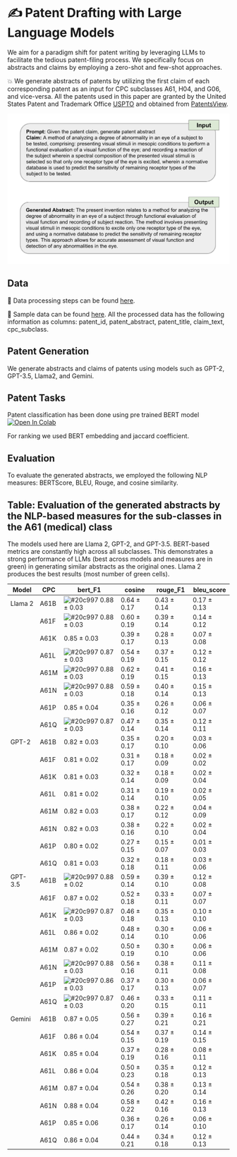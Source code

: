 # ✍️ Patent Drafting with Large Language Models 
We aim for a paradigm shift for patent writing by leveraging LLMs
to facilitate the tedious patent-filing process.  We specifically focus on abstracts and claims by employing a zero-shot and few-shot approaches.

:boom: We generate abstracts of patents by utilizing the first claim
of each corresponding patent as an input for CPC subclasses A61, H04, and G06, and vice-versa. All the patents used in this paper are granted by the United States Patent and Trademark Office [USPTO](https://www.uspto.gov)  and obtained  from [PatentsView](https://patentsview.org/download/data-download-tables).

![example](example.jpg)

## Data
🔄 Data processing steps can be found  [here](https://github.com/hhshomee/patent_drafting/tree/main/Data%20Prep).

📄 Sample data can be found [here](https://github.com/hhshomee/patent_drafting/tree/main/Data%20Prep). All the processed data has the following information as columns: patent_id, patent_abstract, patent_title, claim_text, cpc_subclass.

## Patent Generation 

We generate abstracts and claims of patents using models such as GPT-2, GPT-3.5, Llama2, and Gemini.

## Patent Tasks

Patent classification has been done using pre trained BERT model[![Open In Colab](https://colab.research.google.com/assets/colab-badge.svg)]([https://github.com/hhshomee/patent_drafting/blob/main/Task/classification.ipynb])

For ranking we used BERT embedding and jaccard coefficient.


## Evaluation

To evaluate the generated abstracts, we employed the following NLP measures: BERTScore, BLEU, Rouge, and cosine similarity.


## Table: Evaluation of the generated abstracts by the NLP-based measures for the sub-classes in the **A61 (medical)** class

The models used here are Llama 2, GPT-2, and GPT-3.5. BERT-based metrics are constantly high across all subclasses. This demonstrates a strong performance of LLMs (best across models and measures are in green) in generating similar abstracts as the original ones. Llama 2 produces the best results (most number of green cells).

| Model  | CPC  | bert_F1           | cosine             | rouge_F1          | bleu_score        |
|--------|------|-------------------|--------------------|-------------------|-------------------|
| Llama 2| A61B | ![#20c997](https://via.placeholder.com/15/20c997/000000?text=+) 0.88 ± 0.03 | 0.64 ± 0.17       | 0.43 ± 0.14       | 0.17 ± 0.13       |
|        | A61F | ![#20c997](https://via.placeholder.com/15/20c997/000000?text=+) 0.88 ± 0.03 | 0.60 ± 0.19       | 0.39 ± 0.14       | 0.14 ± 0.12       |
|        | A61K | 0.85 ± 0.03       | 0.39 ± 0.17        | 0.28 ± 0.13       | 0.07 ± 0.08       |
|        | A61L | ![#20c997](https://via.placeholder.com/15/20c997/000000?text=+) 0.87 ± 0.03 | 0.54 ± 0.19       | 0.37 ± 0.15       | 0.12 ± 0.12       |
|        | A61M | ![#20c997](https://via.placeholder.com/15/20c997/000000?text=+) 0.88 ± 0.03 | 0.62 ± 0.19       | 0.41 ± 0.15       | 0.16 ± 0.13       |
|        | A61N | ![#20c997](https://via.placeholder.com/15/20c997/000000?text=+) 0.88 ± 0.03 | 0.59 ± 0.18       | 0.40 ± 0.14       | 0.15 ± 0.13       |
|        | A61P | 0.85 ± 0.04       | 0.35 ± 0.16        | 0.26 ± 0.12       | 0.06 ± 0.07       |
|        | A61Q | ![#20c997](https://via.placeholder.com/15/20c997/000000?text=+) 0.87 ± 0.03 | 0.47 ± 0.14       | 0.35 ± 0.14       | 0.12 ± 0.11       |
| GPT-2  | A61B | 0.82 ± 0.03       | 0.35 ± 0.17        | 0.20 ± 0.10       | 0.03 ± 0.06       |
|        | A61F | 0.81 ± 0.02       | 0.31 ± 0.17        | 0.18 ± 0.09       | 0.02 ± 0.02       |
|        | A61K | 0.81 ± 0.03       | 0.32 ± 0.14        | 0.18 ± 0.09       | 0.02 ± 0.04       |
|        | A61L | 0.81 ± 0.02       | 0.31 ± 0.14        | 0.19 ± 0.10       | 0.02 ± 0.05       |
|        | A61M | 0.82 ± 0.03       | 0.38 ± 0.17        | 0.22 ± 0.12       | 0.04 ± 0.09       |
|        | A61N | 0.82 ± 0.03       | 0.38 ± 0.16        | 0.22 ± 0.10       | 0.02 ± 0.04       |
|        | A61P | 0.80 ± 0.02       | 0.27 ± 0.15        | 0.15 ± 0.07       | 0.01 ± 0.03       |
|        | A61Q | 0.81 ± 0.03       | 0.32 ± 0.18        | 0.18 ± 0.11       | 0.03 ± 0.06       |
| GPT-3.5| A61B | ![#20c997](https://via.placeholder.com/15/20c997/000000?text=+) 0.88 ± 0.02 | 0.59 ± 0.14       | 0.39 ± 0.10       | 0.12 ± 0.08       |
|        | A61F | 0.87 ± 0.02       | 0.52 ± 0.18        | 0.33 ± 0.11       | 0.07 ± 0.07       |
|        | A61K | ![#20c997](https://via.placeholder.com/15/20c997/000000?text=+) 0.87 ± 0.03 | 0.46 ± 0.18       | 0.35 ± 0.13       | 0.10 ± 0.10       |
|        | A61L | 0.86 ± 0.02       | 0.48 ± 0.14        | 0.30 ± 0.10       | 0.06 ± 0.06       |
|        | A61M | 0.87 ± 0.02       | 0.50 ± 0.19        | 0.30 ± 0.10       | 0.06 ± 0.06       |
|        | A61N | ![#20c997](https://via.placeholder.com/15/20c997/000000?text=+) 0.88 ± 0.03 | 0.56 ± 0.16       | 0.38 ± 0.11       | 0.11 ± 0.08       |
|        | A61P | ![#20c997](https://via.placeholder.com/15/20c997/000000?text=+) 0.86 ± 0.03 | 0.37 ± 0.17       | 0.30 ± 0.13       | 0.06 ± 0.07       |
|        | A61Q | ![#20c997](https://via.placeholder.com/15/20c997/000000?text=+) 0.87 ± 0.03 | 0.46 ± 0.20       | 0.33 ± 0.15       | 0.11 ± 0.11       |
| Gemini | A61B | 0.87 ± 0.05       | 0.56 ± 0.27        | 0.39 ± 0.21       | 0.16 ± 0.21       |
|        | A61F | 0.86 ± 0.04       | 0.54 ± 0.15        | 0.37 ± 0.19       | 0.14 ± 0.15       |
|        | A61K | 0.85 ± 0.04       | 0.37 ± 0.19        | 0.28 ± 0.16       | 0.08 ± 0.11       |
|        | A61L | 0.86 ± 0.04       | 0.50 ± 0.23        | 0.35 ± 0.18       | 0.12 ± 0.13       |
|        | A61M | 0.87 ± 0.04       | 0.54 ± 0.26        | 0.38 ± 0.20       | 0.13 ± 0.14       |
|        | A61N | 0.88 ± 0.04       | 0.58 ± 0.22        | 0.42 ± 0.16       | 0.16 ± 0.13       |
|        | A61P | 0.85 ± 0.06       | 0.36 ± 0.17        | 0.26 ± 0.14       | 0.06 ± 0.10       |
|        | A61Q | 0.86 ± 0.04       | 0.44 ± 0.21        | 0.34 ± 0.18       | 0.12 ± 0.13       |
